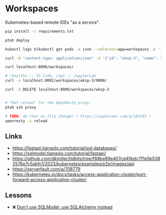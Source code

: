# Workspaces

Kubernetes-based remote IDEs "as a service".

```bash
pip install -r requirements.txt

ptah deploy

kubectl logs $(kubectl get pods -o json --selector=app=workspaces -o 'jsonpath={.items[0].metadata.name}')

curl -H "content-type: application/json" -d '{"id": "wksp-3", "name": "wksp-3-name", "image_alias": "jupyterlab", "port": 9000}' localhost:8000/workspaces/

curl localhost:8000/workspaces/

# /healthz :: VS Code, /api :: JupyterLab
curl -v localhost:8002/workspaces/wksp-3/9000/

curl -X DELETE localhost:8000/workspaces/wksp-3


# "Hot reload" for the OpenResty proxy.
ptah ssh proxy

# TODO: do that on file change? ( https://superuser.com/a/181543 )
openresty -s reload
```

## Links

- https://fastapi.tiangolo.com/tutorial/sql-databases/
- https://sqlmodel.tiangolo.com/tutorial/fastapi/
- https://github.com/dkmiller/tidbits/tree/f88be89e407cd45bdc7f1e5b5382576e7c5abfc1/2023/kubernetes/examples/e2e/images/api
- https://serverfault.com/a/708779
- https://kubernetes.io/docs/tasks/access-application-cluster/port-forward-access-application-cluster/

## Lessons

- :x: [Don't use SQLModel: use SQLAlchemy instead](https://www.reddit.com/r/FastAPI/comments/1ajdgfj/comment/kp0q03z/)
